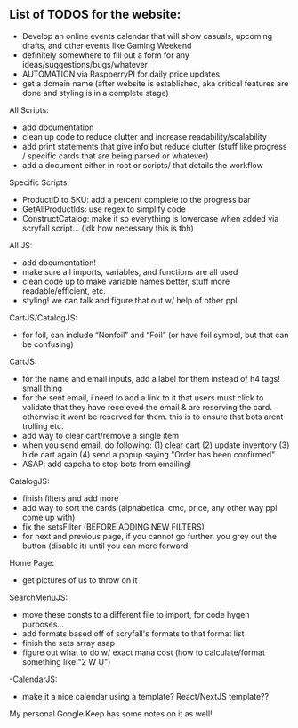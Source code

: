 ## List of TODOS for the website:

- Develop an online events calendar that will show casuals, upcoming drafts, and other events like Gaming Weekend
- definitely somewhere to fill out a form for any ideas/suggestions/bugs/whatever
- AUTOMATION via RaspberryPI for daily price updates
- get a domain name (after website is established, aka critical features are done and styling is in a complete stage)

All Scripts:
- add documentation
- clean up code to reduce clutter and increase readability/scalability
- add print statements that give info but reduce clutter (stuff like progress / specific cards that are being parsed or whatever)
- add a document either in root or scripts/ that details the workflow 

Specific Scripts:
- ProductID to SKU: add a percent complete to the progress bar
- GetAllProductIds: use regex to simplify code
- ConstructCatalog: make it so everything is lowercase when added via scryfall script…  (idk how necessary this is tbh)

All JS: 
- add documentation!
- make sure all imports, variables, and functions are all used 
- clean code up to make variable names better, stuff more readable/efficient, etc.
- styling! we can talk and figure that out w/ help of other ppl

CartJS/CatalogJS:
- for foil, can include “Nonfoil” and “Foil” (or have foil symbol, but that can be confusing)

CartJS:
- for the name and email inputs, add a label for them instead of h4 tags! small thing
- for the sent email, i need to add a link to it that users must click to validate that they have receieved the email & are reserving the card. otherwise it wont be reserved for them. this is to ensure that bots arent trolling etc.
- add way to clear cart/remove a single item
- when you send email, do following: (1) clear cart (2) update inventory (3) hide cart again (4) send a popup saying "Order has been confirmed"
- ASAP: add capcha to stop bots from emailing!

CatalogJS:
- finish filters and add more
- add way to sort the cards (alphabetica, cmc, price, any other way ppl come up with)
- fix the setsFilter (BEFORE ADDING NEW FILTERS)
- for next and previous page, if you cannot go further, you grey out the button (disable it) until you can more forward.

Home Page:
- get pictures of us to throw on it

SearchMenuJS:
- move these consts to a different file to import, for code hygen purposes...
- add formats based off of scryfall's formats to that format list
- finish the sets array asap
- figure out what to do w/ exact mana cost (how to calculate/format something like "2 W U")

-CalendarJS:
- make it a nice calendar using a template? React/NextJS template??

My personal Google Keep has some notes on it as well!